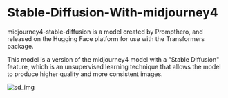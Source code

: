 # Stable-Diffusion-With-midjourney4

midjourney4-stable-diffusion is a model created by Prompthero, and released on the Hugging Face platform for use with the Transformers package.

This model is a version of the midjourney4 model with a "Stable Diffusion" feature, which is an unsupervised learning technique that allows the model to produce higher quality and more consistent images.

![sd_img](https://user-images.githubusercontent.com/85488433/227759875-bfb1e543-3c39-41e9-910c-02849f774677.png)
